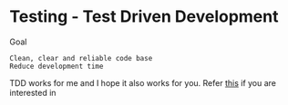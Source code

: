 # Testing - Test Driven Development
Goal
```
Clean, clear and reliable code base
Reduce development time
```

TDD works for me and I hope it also works for you. 
Refer [this](https://github.com/mxstbr/react-boilerplate/tree/master/docs/testing) if you are interested in